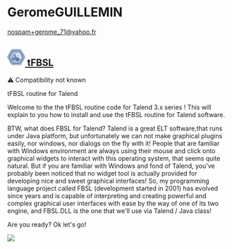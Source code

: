 # GeromeGUILLEMIN
  <nospam+gerome_71@yahoo.fr>

## <a href='./components/tFBSL/readme.md'><img src='./components/tFBSL/logo.jpg' width='40' height='40'> tFBSL</a>
 :warning: Compatibility not known

tFBSL routine for Talend 

Welcome to the the tFBSL routine code for Talend 3.x series ! 
This will explain to you how to install and use the tFBSL routine for Talend software. 

BTW, what does FBSL for Talend? 
Talend is a great ELT software,that runs under Java platform, but unfortunately we can not make 
graphical plugins easily, nor windows, nor dialogs on the fly with it! 
People that are familiar with Windows environment are always using their mouse and click onto graphical 
widgets to interact with this operating system, that seems quite natural. 
But if you are familiar with Windows and fond of Talend, you've probably been noticed that no widget 
tool is actually provided for developing nice and sweet graphical interfaces! 
So, my programming language project called FBSL (development started in 2001) has evolved since 
years and is capable of interpreting and creating powerful and complex graphical user interfaces with 
ease by the way of one of its two engine, and FBSL.DLL is the one that we'll use via Talend / Java class! 

Are you ready?
Ok let's go!



<img src='./components/tFBSL/sample.jpg'>
